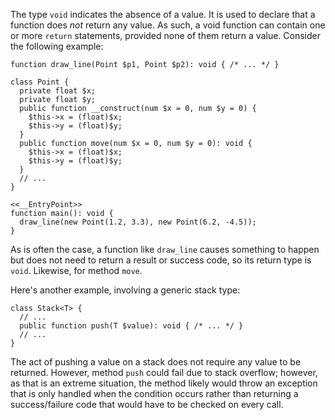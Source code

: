 The type `void` indicates the absence of a value. It is used to declare that a function does *not* return any value. As such, a void function
can contain one or more `return` statements, provided none of them return a value.  Consider the following example:

```draw-line.hack no-auto-output
function draw_line(Point $p1, Point $p2): void { /* ... */ }

class Point {
  private float $x;
  private float $y;
  public function __construct(num $x = 0, num $y = 0) {
    $this->x = (float)$x;
    $this->y = (float)$y;
  }
  public function move(num $x = 0, num $y = 0): void {
    $this->x = (float)$x;
    $this->y = (float)$y;
  }
  // ...
}

<<__EntryPoint>>
function main(): void {
  draw_line(new Point(1.2, 3.3), new Point(6.2, -4.5));
}
```

As is often the case, a function like `draw_line` causes something to happen but does not need to return a result or success code, so its return
type is `void`. Likewise, for method `move`.

Here's another example, involving a generic stack type:

```
class Stack<T> {
  // ...
  public function push(T $value): void { /* ... */ }
  // ...
}
```

The act of pushing a value on a stack does not require any value to be returned. However, method `push` could fail due to stack overflow; however,
as that is an extreme situation, the method likely would throw an exception that is only handled when the condition occurs rather than returning a
success/failure code that would have to be checked on every call.
